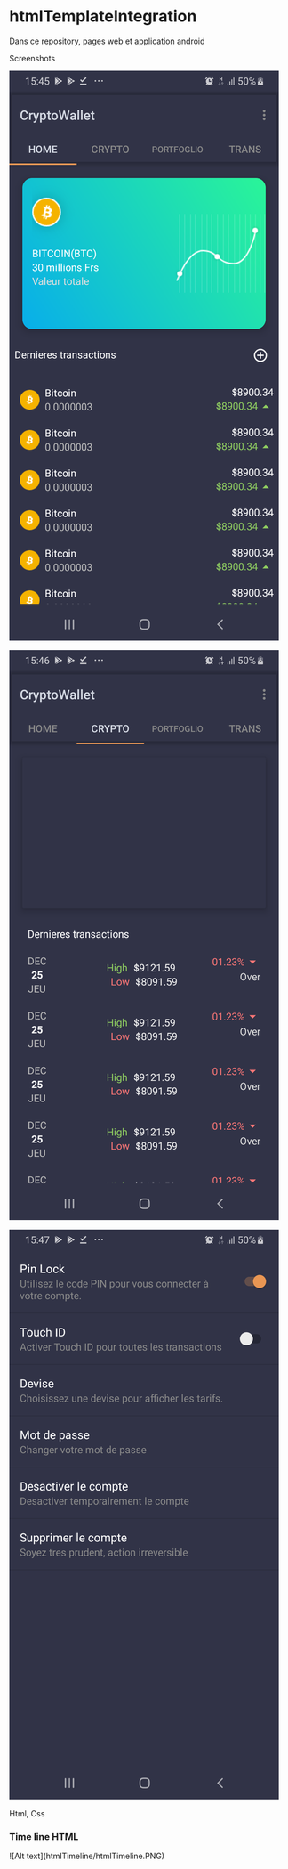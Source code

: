 # htmlTemplateIntegration
Dans ce repository, pages web et application android

Screenshots

![Alt text](android-wallet/screenshots/screenshot_home.png)


![Alt text](android-wallet/screenshots/screenshot_2.png)


![Alt text](android-wallet/screenshots/screenshot3.png)


Html, Css
<h3>Time line HTML </h3>
![Alt text](htmlTimeline/htmlTimeline.PNG)
